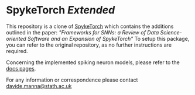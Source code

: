 # SpykeTorch _Extended_

This repository is a clone of [SpykeTorch](https://github.com/miladmozafari/SpykeTorch) which contains the additions outlined in the paper:
_"Frameworks for SNNs: a Review of Data Science-oriented Software and an Expansion of SpykeTorch"_
To setup this package, you can refer to the original repository, as no further instructions are required.

Concerning the implemented spiking neuron models, please refer to the [docs pages](https://daevem.github.io/SpykeTorch-Extended/neurons.html).

For any information or correspondence please contact [davide.manna@stath.ac.uk](mailto:davide.manna@strath.ac.uk)